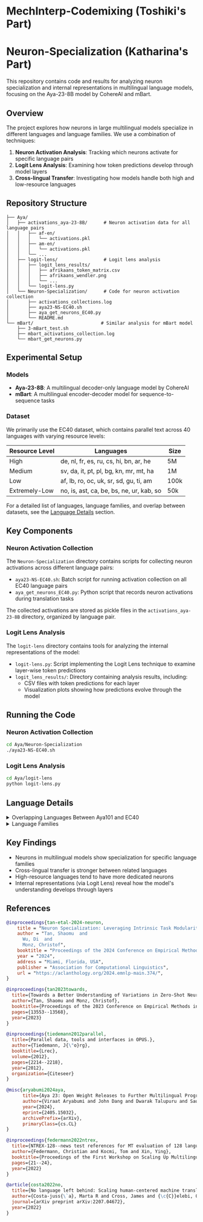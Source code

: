 # MechInterp-Codemixing (Toshiki's Part)

# Neuron-Specialization (Katharina's Part)

This repository contains code and results for analyzing neuron specialization and internal representations in multilingual language models, focusing on the Aya-23-8B model by CohereAI and mBart.

## Overview

The project explores how neurons in large multilingual models specialize in different languages and language families. We use a combination of techniques:

1. **Neuron Activation Analysis**: Tracking which neurons activate for specific language pairs
2. **Logit Lens Analysis**: Examining how token predictions develop through model layers
3. **Cross-lingual Transfer**: Investigating how models handle both high and low-resource languages

## Repository Structure

```
├── Aya/
│   ├── activations_aya-23-8B/      # Neuron activation data for all language pairs
│   │   ├── af-en/
│   │   │   └── activations.pkl
│   │   ├── am-en/
│   │   │   └── activations.pkl
│   │   └── ...
│   ├── logit-lens/                 # Logit lens analysis
│   │   ├── logit_lens_results/
│   │   │   ├── afrikaans_token_matrix.csv
│   │   │   ├── afrikaans_wendler.png
│   │   │   └── ...
│   │   └── logit-lens.py
│   └── Neuron-Specialization/      # Code for neuron activation collection
│       ├── activations_collections.log
│       ├── aya23-NS-EC40.sh
│       ├── aya_get_neurons_EC40.py
│       └── README.md
└── mBart/                         # Similar analysis for mBart model
    ├── 3-mBart_test.sh
    ├── mbart_activations_collection.log
    └── mbart_get_neurons.py
```

## Experimental Setup

### Models

- **Aya-23-8B**: A multilingual decoder-only language model by CohereAI
- **mBart**: A multilingual encoder-decoder model for sequence-to-sequence tasks

### Dataset

We primarily use the EC40 dataset, which contains parallel text across 40 languages with varying resource levels:

| Resource Level  | Languages                                        | Size  |
|----------------|--------------------------------------------------|------|
| High           | de, nl, fr, es, ru, cs, hi, bn, ar, he           | 5M   |
| Medium         | sv, da, it, pt, pl, bg, kn, mr, mt, ha           | 1M   |
| Low            | af, lb, ro, oc, uk, sr, sd, gu, ti, am           | 100k |
| Extremely-Low  | no, is, ast, ca, be, bs, ne, ur, kab, so         | 50k  |

For a detailed list of languages, language families, and overlap between datasets, see the [Language Details](#language-details) section.

## Key Components

### Neuron Activation Collection

The `Neuron-Specialization` directory contains scripts for collecting neuron activations across different language pairs:

- `aya23-NS-EC40.sh`: Batch script for running activation collection on all EC40 language pairs
- `aya_get_neurons_EC40.py`: Python script that records neuron activations during translation tasks

The collected activations are stored as pickle files in the `activations_aya-23-8B` directory, organized by language pair.

### Logit Lens Analysis

The `logit-lens` directory contains tools for analyzing the internal representations of the model:

- `logit-lens.py`: Script implementing the Logit Lens technique to examine layer-wise token predictions
- `logit_lens_results/`: Directory containing analysis results, including:
  - CSV files with token predictions for each layer
  - Visualization plots showing how predictions evolve through the model

## Running the Code

### Neuron Activation Collection

```bash
cd Aya/Neuron-Specialization
./aya23-NS-EC40.sh
```

### Logit Lens Analysis

```bash
cd Aya/logit-lens
python logit-lens.py
```

## Language Details

<details>
<summary>Overlapping Languages Between Aya101 and EC40</summary>

The following table shows the 35 languages that appear in both the Aya101 and EC40 datasets, along with their resourcedness levels in each dataset.

| ISO Code | Language Name  |EC40 Resourcedness | In Aya-23 |
|----------|---------------|-------------------|-----------|
| afr      | Afrikaans     |Low               | No        |
| amh      | Amharic       |Low               | No        |
| ara      | Arabic        | High              | Yes       |
| bel      | Belarusian    | Extremely-Low     | No        |
| ben      | Bengali       |  High              | No        |
| bul      | Bulgarian     |Medium            | No        |
| cat      | Catalan       |  Extremely-Low     | No        |
| ces      | Czech         | High              | Yes       |
| dan      | Danish        |  Medium            | No        |
| deu      | German        |  High              | Yes       |
| fra      | French        | High              | Yes       |
| guj      | Gujarati      |  Low               | No        |
| hau      | Hausa         |Medium            | No        |
| heb      | Hebrew        | High              | Yes       |
| hin      | Hindi         |High              | Yes       |
| isl      | Icelandic     | Extremely-Low     | No        |
| ita      | Italian       | Medium            | Yes       |
| kan      | Kannada       | Medium            | No        |
| ltz      | Luxembourgish | Low               | No        |
| mar      | Marathi       | Medium            | No        |
| mlt      | Maltese       |  Medium            | No        |
| nep      | Nepali        |Extremely-Low     | No        |
| nld      | Dutch         |High              | Yes       |
| nor      | Norwegian     | Extremely-Low     | No        |
| pol      | Polish        |  Medium            | Yes       |
| por      | Portuguese    |  Medium            | Yes       |
| ron      | Romanian      | Low               | Yes       |
| rus      | Russian       |  High              | Yes       |
| snd      | Sindhi        |  Low               | No        |
| som      | Somali        | Extremely-Low     | No        |
| spa      | Spanish       |High              | Yes       |
| srp      | Serbian       | Low               | No        |
| swe      | Swedish       | Medium            | No        |
| ukr      | Ukrainian     |  Low               | Yes       |
| urd      | Urdu          | Extremely-Low     | No        |
</details>

<details>
<summary>Language Families</summary>

| Family       | Languages                                                                                                                                                            |
|-------------|----------------------------------------------------------------------------------------------------------------------------------------------------------------------|
| Germanic    | German, Dutch, Swedish, Danish, Afrikaans, Luxembourgish, Norwegian, Icelandic, English, Frisian, Faroese, Yiddish, Scots                                            |
| Romance     | French, Spanish, Italian, Portuguese, Romanian, Occitan, Asturian, Catalan, Galician, Corsican, Sicilian, Venetian, Aragonese                                        |
| Slavic      | Russian, Czech, Polish, Bulgarian, Ukrainian, Serbian, Belarusian, Bosnian, Slovak, Slovene, Macedonian, Montenegrin                                                 |
| Indo-Aryan  | Hindi, Bengali, Kannada, Marathi, Sindhi, Gujarati, Nepali, Urdu, Punjabi, Assamese, Sinhala, Konkani, Maithili, Rajasthani, Bhojpuri, Odia                         |
| Afro-Asiatic | Arabic, Hebrew, Maltese, Amharic, Tigrinya, Hausa, Kabyle, Somali, Berber                                                                                          |
</details>

## Key Findings

- Neurons in multilingual models show specialization for specific language families
- Cross-lingual transfer is stronger between related languages
- High-resource languages tend to have more dedicated neurons
- Internal representations (via Logit Lens) reveal how the model's understanding develops through layers

## References

```bibtex
@inproceedings{tan-etal-2024-neuron,
    title = "Neuron Specialization: Leveraging Intrinsic Task Modularity for Multilingual Machine Translation",
    author = "Tan, Shaomu  and
      Wu, Di  and
      Monz, Christof",
    booktitle = "Proceedings of the 2024 Conference on Empirical Methods in Natural Language Processing",
    year = "2024",
    address = "Miami, Florida, USA",
    publisher = "Association for Computational Linguistics",
    url = "https://aclanthology.org/2024.emnlp-main.374/",
}
```

```bibtex
@inproceedings{tan2023towards,
  title={Towards a Better Understanding of Variations in Zero-Shot Neural Machine Translation Performance},
  author={Tan, Shaomu and Monz, Christof},
  booktitle={Proceedings of the 2023 Conference on Empirical Methods in Natural Language Processing},
  pages={13553--13568},
  year={2023}
}
```

```bibtex
@inproceedings{tiedemann2012parallel,
  title={Parallel data, tools and interfaces in OPUS.},
  author={Tiedemann, J{\"o}rg},
  booktitle={Lrec},
  volume={2012},
  pages={2214--2218},
  year={2012},
  organization={Citeseer}
}
```

```bibtex
@misc{aryabumi2024aya,
      title={Aya 23: Open Weight Releases to Further Multilingual Progress}, 
      author={Viraat Aryabumi and John Dang and Dwarak Talupuru and Saurabh Dash and David Cairuz and Hangyu Lin and Bharat Venkitesh and Madeline Smith and Kelly Marchisio and Sebastian Ruder and Acyr Locatelli and Julia Kreutzer and Nick Frosst and Phil Blunsom and Marzieh Fadaee and Ahmet Üstün and Sara Hooker},
      year={2024},
      eprint={2405.15032},
      archivePrefix={arXiv},
      primaryClass={cs.CL}
}
```

```bibtex
@inproceedings{federmann2022ntrex,
  title={NTREX-128--news test references for MT evaluation of 128 languages},
  author={Federmann, Christian and Kocmi, Tom and Xin, Ying},
  booktitle={Proceedings of the First Workshop on Scaling Up Multilingual Evaluation},
  pages={21--24},
  year={2022}
}
```

```bibtex
@article{costa2022no,
  title={No language left behind: Scaling human-centered machine translation},
  author={Costa-juss{\`a}, Marta R and Cross, James and {\c{C}}elebi, Onur and Elbayad, Maha and Heafield, Kenneth and Heffernan, Kevin and Kalbassi, Elahe and Lam, Janice and Licht, Daniel and Maillard, Jean and others},
  journal={arXiv preprint arXiv:2207.04672},
  year={2022}
}
```
